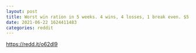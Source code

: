 ```yaml
--- 
layout: post 
title: Worst win ration in 5 weeks. 4 wins, 4 losses, 1 break even. $5,049 on the day. 
date: 2021-06-22 1624411483 
categories: reddit 
--- 
```

https://redd.it/o62dl9